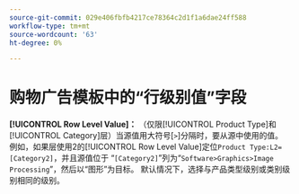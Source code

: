 ```yaml
---
source-git-commit: 029e406fbfb4217ce78364c2d1f1a6dae24ff588
workflow-type: tm+mt
source-wordcount: '63'
ht-degree: 0%

---
```

# 购物广告模板中的“行级别值”字段

**[!UICONTROL Row Level Value]：** （仅限[!UICONTROL Product Type]和[!UICONTROL Category]层）当源值用大符号[`>`]分隔时，要从源中使用的值。 例如，如果层使用2的[!UICONTROL Row Level Value]定位`Product Type:L2=[Category2]`，并且源值位于
“`[Category2]`”列为“`Software>Graphics>Image Processing`”，然后以“图形”为目标。 默认情况下，选择与产品类型级别或类别级别相同的级别。
